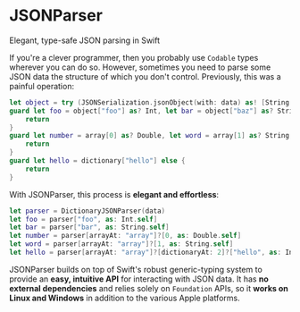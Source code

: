 # JSONParser
Elegant, type-safe JSON parsing in Swift

If you're a clever programmer, then you probably use `Codable` types wherever you can do so. However, sometimes you need to parse some JSON data the structure of which you don't control. Previously, this was a painful operation:

```swift
let object = try (JSONSerialization.jsonObject(with: data) as! [String: Any])
guard let foo = object["foo"] as? Int, let bar = object["baz"] as? String, let array = object["array"] as? [Any] else {
	return
}
guard let number = array[0] as? Double, let word = array[1] as? String, let dictionary = array[3] as? [String: Int] else {
	return
}
guard let hello = dictionary["hello"] else {
	return
}
```

With JSONParser, this process is **elegant and effortless**:

```swift
let parser = DictionaryJSONParser(data)
let foo = parser["foo", as: Int.self]
let bar = parser["bar", as: String.self]
let number = parser[arrayAt: "array"]?[0, as: Double.self]
let word = parser[arrayAt: "array"]?[1, as: String.self]
let hello = parser[arrayAt: "array"]?[dictionaryAt: 2]?["hello", as: Int.self]
```

JSONParser builds on top of Swift's robust generic-typing system to provide an **easy, intuitive API** for interacting with JSON data. It has **no external dependencies** and relies solely on `Foundation` APIs, so it **works on Linux and Windows** in addition to the various Apple platforms.
